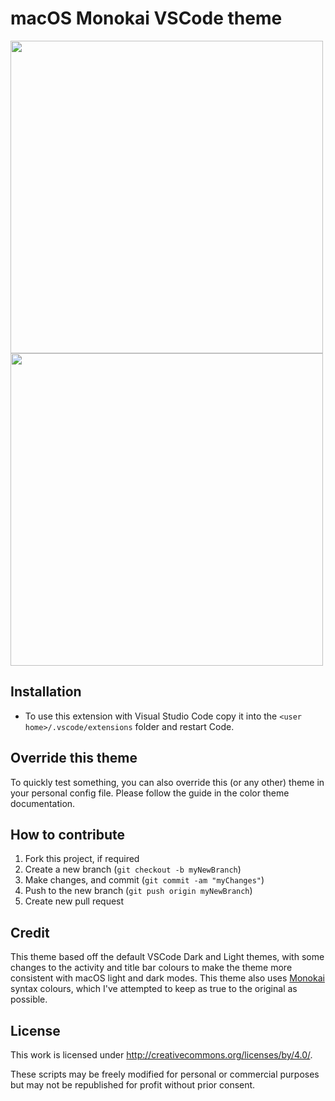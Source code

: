 # macOS Monokai VSCode theme

<img src="https://github.com/wegotoeleven/macos_monokai_vscode_theme/blob/main/images/macos-monokai-dark.png?raw=true" width="500">
<img src="https://github.com/wegotoeleven/macos_monokai_vscode_theme/blob/main/images/macos-monokai-light.png?raw=true" width="500">

## Installation

- To use this extension with Visual Studio Code copy it into the `<user home>/.vscode/extensions` folder and restart Code.

## Override this theme

To quickly test something, you can also override this (or any other) theme in your personal config file. Please follow the guide in the color theme documentation.

## How to contribute

1. Fork this project, if required
2. Create a new branch (`git checkout -b myNewBranch`)
3. Make changes, and commit (`git commit -am "myChanges"`)
4. Push to the new branch (`git push origin myNewBranch`)
5. Create new pull request

## Credit

This theme based off the default VSCode Dark and Light themes, with some changes to the activity and title bar colours to make the theme more consistent with macOS light and dark modes. This theme also uses [Monokai](https://web.archive.org/web/20161107090516/http://www.monokai.nl/blog/2006/07/) syntax colours, which I've attempted to keep as true to the original as possible.  

## License

This work is licensed under http://creativecommons.org/licenses/by/4.0/.

These scripts may be freely modified for personal or commercial purposes but may not be republished for profit without prior consent.
